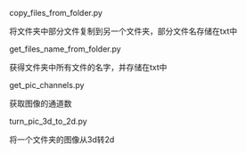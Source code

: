 copy_files_from_folder.py

将文件夹中部分文件复制到另一个文件夹，部分文件名存储在txt中



get_files_name_from_folder.py

获得文件夹中所有文件的名字，并存储在txt中



get_pic_channels.py

获取图像的通道数



turn_pic_3d_to_2d.py

将一个文件夹的图像从3d转2d